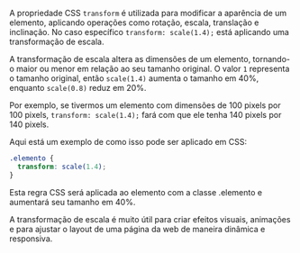 A propriedade CSS `transform` é utilizada para modificar a aparência de um elemento, aplicando operações como rotação, escala, translação e inclinação. No caso específico `transform: scale(1.4);` está aplicando uma transformação de escala.

A transformação de escala altera as dimensões de um elemento, tornando-o maior ou menor em relação ao seu tamanho original. O valor `1` representa o tamanho original, então `scale(1.4)` aumenta o tamanho em 40%, enquanto `scale(0.8)` reduz em 20%.

Por exemplo, se tivermos um elemento com dimensões de 100 pixels por 100 pixels, `transform: scale(1.4);` fará com que ele tenha 140 pixels por 140 pixels.

Aqui está um exemplo de como isso pode ser aplicado em CSS:

```css
.elemento {
  transform: scale(1.4);
}
```
Esta regra CSS será aplicada ao elemento com a classe .elemento e aumentará seu tamanho em 40%.

A transformação de escala é muito útil para criar efeitos visuais, animações e para ajustar o layout de uma página da web de maneira dinâmica e responsiva.